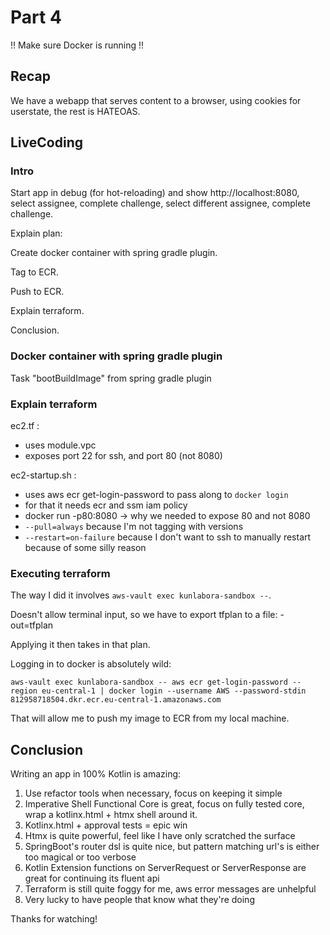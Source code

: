 # Part 4

!! Make sure Docker is running !!

## Recap
We have a webapp that serves content to a browser,
using cookies for userstate,
the rest is HATEOAS.

## LiveCoding
### Intro
Start app in debug (for hot-reloading) and show http://localhost:8080, select assignee, complete challenge, select different assignee, complete challenge.

Explain plan:

Create docker container with spring gradle plugin.

Tag to ECR.

Push to ECR.

Explain terraform.

Conclusion.

 
### Docker container with spring gradle plugin
Task "bootBuildImage" from spring gradle plugin

### Explain terraform
ec2.tf :
* uses module.vpc
* exposes port 22 for ssh, and port 80 (not 8080)

ec2-startup.sh :
* uses aws ecr get-login-password to pass along to `docker login`
* for that it needs ecr and ssm iam policy
* docker run -p80:8080 -> why we needed to expose 80 and not 8080
* `--pull=always` because I'm not tagging with versions
* `--restart=on-failure` because I don't want to ssh to manually restart because of some silly reason 

### Executing terraform
The way I did it involves `aws-vault exec kunlabora-sandbox --`.

Doesn't allow terminal input, so we have to export tfplan to a file: -out=tfplan

Applying it then takes in that plan.

Logging in to docker is absolutely wild:
```
aws-vault exec kunlabora-sandbox -- aws ecr get-login-password --region eu-central-1 | docker login --username AWS --password-stdin 812958718504.dkr.ecr.eu-central-1.amazonaws.com
```

That will allow me to push my image to ECR from my local machine.

## Conclusion

Writing an app in 100% Kotlin is amazing:
1. Use refactor tools when necessary, focus on keeping it simple
2. Imperative Shell Functional Core is great, focus on fully tested core, wrap a kotlinx.html + htmx shell around it.
3. Kotlinx.html + approval tests = epic win
4. Htmx is quite powerful, feel like I have only scratched the surface
5. SpringBoot's router dsl is quite nice, but pattern matching url's is either too magical or too verbose
6. Kotlin Extension functions on ServerRequest or ServerResponse are great for continuing its fluent api
7. Terraform is still quite foggy for me, aws error messages are unhelpful
8. Very lucky to have people that know what they're doing

Thanks for watching!